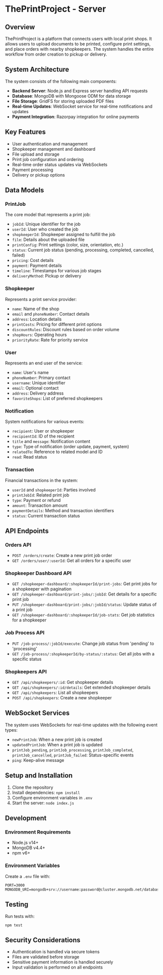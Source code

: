 # ThePrintProject - Server

## Overview

ThePrintProject is a platform that connects users with local print shops. It allows users to upload documents to be printed, configure print settings, and place orders with nearby shopkeepers. The system handles the entire workflow from order creation to pickup or delivery.

## System Architecture

The system consists of the following main components:

- **Backend Server**: Node.js and Express server handling API requests
- **Database**: MongoDB with Mongoose ODM for data storage
- **File Storage**: GridFS for storing uploaded PDF files
- **Real-time Updates**: WebSocket service for real-time notifications and updates
- **Payment Integration**: Razorpay integration for online payments

## Key Features

- User authentication and management
- Shopkeeper management and dashboard
- File upload and storage
- Print job configuration and ordering
- Real-time order status updates via WebSockets
- Payment processing
- Delivery or pickup options

## Data Models

### PrintJob

The core model that represents a print job:

- `jobId`: Unique identifier for the job
- `userId`: User who created the job
- `shopkeeperId`: Shopkeeper assigned to fulfill the job
- `file`: Details about the uploaded file
- `printConfig`: Print settings (color, size, orientation, etc.)
- `status`: Current job status (pending, processing, completed, cancelled, failed)
- `pricing`: Cost details
- `payment`: Payment details
- `timeline`: Timestamps for various job stages
- `deliveryMethod`: Pickup or delivery

### Shopkeeper

Represents a print service provider:

- `name`: Name of the shop
- `email` and `phoneNumber`: Contact details
- `address`: Location details
- `printCosts`: Pricing for different print options
- `discountRules`: Discount rules based on order volume
- `shopHours`: Operating hours
- `priorityRate`: Rate for priority service

### User

Represents an end user of the service:

- `name`: User's name
- `phoneNumber`: Primary contact
- `username`: Unique identifier
- `email`: Optional contact
- `address`: Delivery address
- `favoriteShops`: List of preferred shopkeepers

### Notification

System notifications for various events:

- `recipient`: User or shopkeeper
- `recipientId`: ID of the recipient
- `title` and `message`: Notification content
- `type`: Type of notification (order update, payment, system)
- `relatedTo`: Reference to related model and ID
- `read`: Read status

### Transaction

Financial transactions in the system:

- `userId` and `shopkeeperId`: Parties involved
- `printJobId`: Related print job
- `type`: Payment or refund
- `amount`: Transaction amount
- `paymentDetails`: Method and transaction identifiers
- `status`: Current transaction status

## API Endpoints

### Orders API

- `POST /orders/create`: Create a new print job order
- `GET /orders/user/:userId`: Get all orders for a specific user

### Shopkeeper Dashboard API

- `GET /shopkeeper-dashboard/:shopkeeperId/print-jobs`: Get print jobs for a shopkeeper with pagination
- `GET /shopkeeper-dashboard/print-jobs/:jobId`: Get details for a specific print job
- `PUT /shopkeeper-dashboard/print-jobs/:jobId/status`: Update status of a print job
- `GET /shopkeeper-dashboard/:shopkeeperId/job-stats`: Get job statistics for a shopkeeper

### Job Process API

- `PUT /job-process/:jobId/execute`: Change job status from 'pending' to 'processing'
- `GET /job-process/:shopkeeperId/by-status/:status`: Get all jobs with a specific status

### Shopkeepers API

- `GET /api/shopkeepers/:id`: Get shopkeeper details
- `GET /api/shopkeepers/:id/details`: Get extended shopkeeper details
- `GET /api/shopkeepers`: List all shopkeepers
- `POST /api/shopkeepers`: Create a new shopkeeper

## WebSocket Services

The system uses WebSockets for real-time updates with the following event types:

- `newPrintJob`: When a new print job is created
- `updatedPrintJob`: When a print job is updated
- `printJob_pending`, `printJob_processing`, `printJob_completed`, `printJob_cancelled`, `printJob_failed`: Status-specific events
- `ping`: Keep-alive message

## Setup and Installation

1. Clone the repository
2. Install dependencies: `npm install`
3. Configure environment variables in `.env`
4. Start the server: `node index.js`

## Development

### Environment Requirements

- Node.js v14+
- MongoDB v4.4+
- npm v6+

### Environment Variables

Create a `.env` file with:

```
PORT=3000
MONGODB_URI=mongodb+srv://username:password@cluster.mongodb.net/database
```

## Testing

Run tests with:

```
npm test
```

## Security Considerations

- Authentication is handled via secure tokens
- Files are validated before storage
- Sensitive payment information is handled securely
- Input validation is performed on all endpoints
